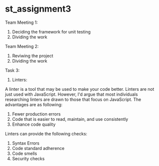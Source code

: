 # st_assignment3
Team Meeting 1:
1. Deciding the framework for unit testing
2. Dividing the work

Team Meeting 2:
1. Reviwing the project
2. Dividing the work

Task 3:

1. Linters:

A linter is a tool that may be used to make your code better. Linters are not just used with JavaScript. However, I'd argue that most individuals researching linters are drawn to those that focus on JavaScript. The advantages are as following:
1. Fewer production errors
2. Code that is easier to read, maintain, and use consistently
3. Enhance code quality

Linters can provide the following checks:
1. Syntax Errors
2. Code standard adherence
3. Code smells
4. Security checks


